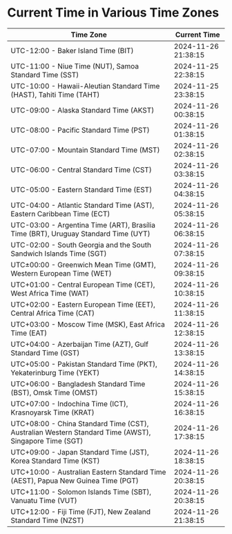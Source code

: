 # Current Time in Various Time Zones

| Time Zone | Current Time |
|-----------|--------------|
| UTC-12:00 - Baker Island Time (BIT) | 2024-11-26 21:38:15 |
| UTC-11:00 - Niue Time (NUT), Samoa Standard Time (SST) | 2024-11-25 22:38:15 |
| UTC-10:00 - Hawaii-Aleutian Standard Time (HAST), Tahiti Time (TAHT) | 2024-11-25 23:38:15 |
| UTC-09:00 - Alaska Standard Time (AKST) | 2024-11-26 00:38:15 |
| UTC-08:00 - Pacific Standard Time (PST) | 2024-11-26 01:38:15 |
| UTC-07:00 - Mountain Standard Time (MST) | 2024-11-26 02:38:15 |
| UTC-06:00 - Central Standard Time (CST) | 2024-11-26 03:38:15 |
| UTC-05:00 - Eastern Standard Time (EST) | 2024-11-26 04:38:15 |
| UTC-04:00 - Atlantic Standard Time (AST), Eastern Caribbean Time (ECT) | 2024-11-26 05:38:15 |
| UTC-03:00 - Argentina Time (ART), Brasília Time (BRT), Uruguay Standard Time (UYT) | 2024-11-26 06:38:15 |
| UTC-02:00 - South Georgia and the South Sandwich Islands Time (SGT) | 2024-11-26 07:38:15 |
| UTC±00:00 - Greenwich Mean Time (GMT), Western European Time (WET) | 2024-11-26 09:38:15 |
| UTC+01:00 - Central European Time (CET), West Africa Time (WAT) | 2024-11-26 10:38:15 |
| UTC+02:00 - Eastern European Time (EET), Central Africa Time (CAT) | 2024-11-26 11:38:15 |
| UTC+03:00 - Moscow Time (MSK), East Africa Time (EAT) | 2024-11-26 12:38:15 |
| UTC+04:00 - Azerbaijan Time (AZT), Gulf Standard Time (GST) | 2024-11-26 13:38:15 |
| UTC+05:00 - Pakistan Standard Time (PKT), Yekaterinburg Time (YEKT) | 2024-11-26 14:38:15 |
| UTC+06:00 - Bangladesh Standard Time (BST), Omsk Time (OMST) | 2024-11-26 15:38:15 |
| UTC+07:00 - Indochina Time (ICT), Krasnoyarsk Time (KRAT) | 2024-11-26 16:38:15 |
| UTC+08:00 - China Standard Time (CST), Australian Western Standard Time (AWST), Singapore Time (SGT) | 2024-11-26 17:38:15 |
| UTC+09:00 - Japan Standard Time (JST), Korea Standard Time (KST) | 2024-11-26 18:38:15 |
| UTC+10:00 - Australian Eastern Standard Time (AEST), Papua New Guinea Time (PGT) | 2024-11-26 20:38:15 |
| UTC+11:00 - Solomon Islands Time (SBT), Vanuatu Time (VUT) | 2024-11-26 20:38:15 |
| UTC+12:00 - Fiji Time (FJT), New Zealand Standard Time (NZST) | 2024-11-26 21:38:15 |
